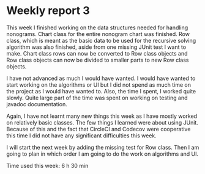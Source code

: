 # Weekly report 3

This week I finished working on the data structures needed for handling nonograms. Chart class for the entire nonogram chart was finished. Row class, which is meant as the basic data to be used for the recursive solving algorithm was also finished, aside from one missing JUnit test I want to make. Chart class rows can now be converted to Row class objects and Row class objects can now be divided to smaller parts to new Row class objects.

I have not advanced as much I would have wanted. I would have wanted to start working on the algorithms or UI but I did not spend as much time on the project as I would have wanted to. Also, the time I spent, I worked quite slowly. Quite large part of the time was spent on working on testing and javadoc documentation.

Again, I have not learnt many new things this week as I have mostly worked on relatively basic classes. The few things I learned were about using JUnit. Because of this and the fact that CircleCI and Codecov were cooperative this time I did not have any significant difficulties this week.

I will start the next week by adding the missing test for Row class. Then I am going to plan in which order I am going to do the work on algorithms and UI.

Time used this week: 6 h 30 min